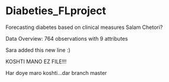 # Diabeties_FLproject
Forecasting diabetes based on clinical measures
Salam Chetori?

Data Overview:
764 observations with 9 attributes

Sara added this new line :)


KOSHTI MANO EZ FILE!!!

Har doye maro koshti...dar branch master

